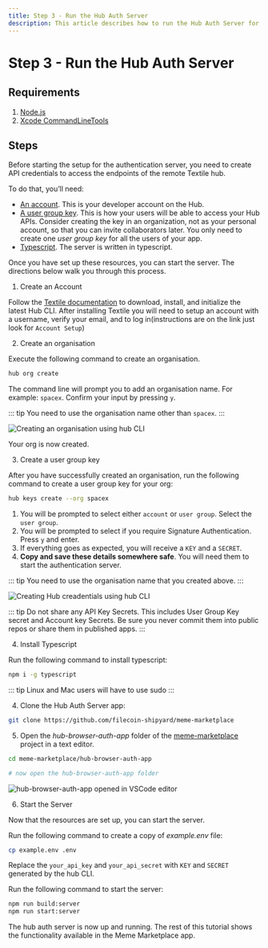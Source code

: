 ```yaml
---
title: Step 3 - Run the Hub Auth Server
description: This article describes how to run the Hub Auth Server for the Meme Marketplace tutorial.
---
```


# Step 3 - Run the Hub Auth Server

## Requirements

1. [Node.js](https://nodejs.org/en/download/)
2. [Xcode CommandLineTools](https://developer.apple.com/library/archive/technotes/tn2339/_index.html#//apple_ref/doc/uid/DTS40014588-CH1-WHAT_IS_THE_COMMAND_LINE_TOOLS_PACKAGE_)

## Steps

Before starting the setup for the authentication server, you need to create API credentials to access the endpoints of the remote Textile hub.

To do that, you’ll need:

- [An account](https://docs.textile.io/hub/accounts/). This is your developer account on the Hub.
- [A user group key](https://docs.textile.io/hub/apis/). This is how your users will be able to access your Hub APIs. Consider creating the key in an organization, not as your personal account, so that you can invite collaborators later. You only need to create one _user group key_ for all the users of your app.
- [Typescript](https://webpack.js.org/guides/typescript/). The server is written in typescript.

Once you have set up these resources, you can start the server. The directions below walk you through this process.

1. Create an Account

Follow the [Textile documentation](https://docs.textile.io/hub/accounts/) to download, install, and initialize the latest Hub CLI. After installing Textile you will need to setup an account with a username, verify your email, and to log in(instructions are on the link just look for `Account Setup`) 

2. Create an organisation

Execute the following command to create an organisation.

```bash
hub org create
```

The command line will prompt you to add an organisation name. For example: `spacex`.
Confirm your input by pressing `y`.

::: tip
You need to use the organisation name other than `spacex`.
:::

![Creating an organisation using hub CLI](./images/create-org.png)

Your org is now created.

3. Create a user group key

After you have successfully created an organisation, run the following command to create a user group key for your org:

```bash
hub keys create --org spacex
```

1. You will be prompted to select either `account` or `user group`. Select the `user group`.
2. You will be prompted to select if you require Signature Authentication. Press `y` and enter.
3. If everything goes as expected, you will receive a `KEY` and a `SECRET`.
4. **Copy and save these details somewhere safe**. You will need them to start the authentication server.

::: tip
You need to use the organisation name that you created above.
:::

![Creating Hub creadentials using hub CLI](./images/credentials.png)

::: tip
Do not share any API Key Secrets. This includes User Group Key secret and Account key Secrets. Be sure you never commit them into public repos or share them in published apps.
:::

4. Install Typescript

Run the following command to install typescript:

```bash
npm i -g typescript
```

::: tip
Linux and Mac users will have to use sudo
:::

4. Clone the Hub Auth Server app:

```bash
git clone https://github.com/filecoin-shipyard/meme-marketplace
```

5. Open the _hub-browser-auth-app_ folder of the [meme-marketplace](https://github.com/filecoin-shipyard/meme-marketplace) project in a text editor.

```bash
cd meme-marketplace/hub-browser-auth-app

# now open the hub-browser-auth-app folder
```

![hub-browser-auth-app opened in VSCode editor](./images/hub-auth-server-codebase.png)

6. Start the Server

Now that the resources are set up, you can start the server.

Run the following command to create a copy of _example.env_ file:

```bash
cp example.env .env
```

Replace the `your_api_key` and `your_api_secret` with `KEY` and `SECRET` generated by the hub CLI.

Run the following command to start the server:

```bash
npm run build:server
npm run start:server
```

The hub auth server is now up and running. The rest of this tutorial shows the functionality available in the Meme Marketplace app.
